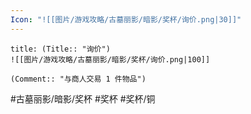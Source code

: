 ```yaml
---
Icon: "![[图片/游戏攻略/古墓丽影/暗影/奖杯/询价.png|30]]"
---
```

```ad-common-bronze-trophy
title: (Title:: "询价")
![[图片/游戏攻略/古墓丽影/暗影/奖杯/询价.png|100]]

(Comment:: "与商人交易 1 件物品")
```

#古墓丽影/暗影/奖杯 #奖杯 #奖杯/铜
